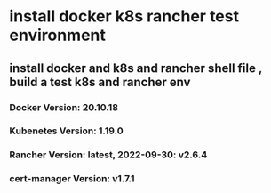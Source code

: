 # install docker k8s rancher test environment
## install docker and k8s and rancher shell file ,  build a test k8s and rancher env

### Docker Version: 20.10.18
### Kubenetes Version: 1.19.0
### Rancher Version: latest, 2022-09-30: v2.6.4
### cert-manager Version: v1.7.1
